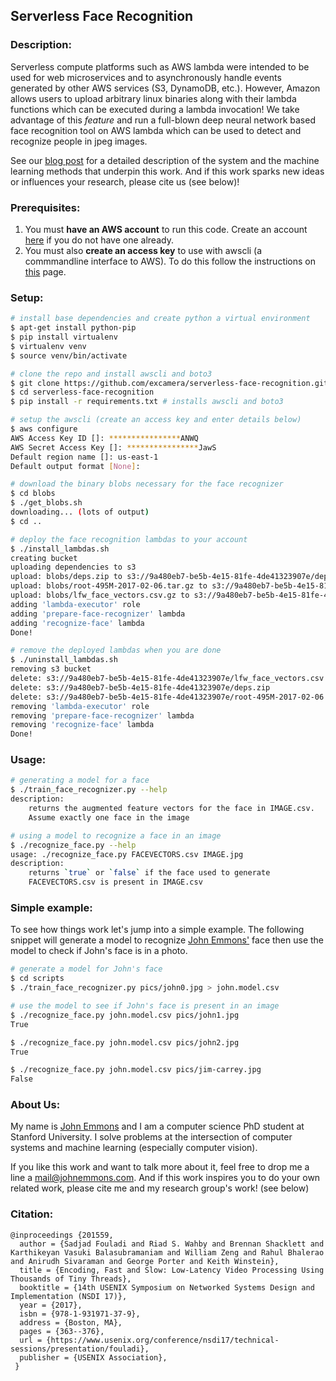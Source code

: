 Serverless Face Recognition
---

### Description:

Serverless compute platforms such as AWS lambda were intended to be used for web
microservices and to asynchronously handle events generated by other AWS
services (S3, DynamoDB, etc.). However, Amazon allows users to upload arbitrary
linux binaries along with their lambda functions which can be executed during a
lambda invocation! We take advantage of this *feature* and run a full-blown
deep neural network based face recognition tool on AWS lambda which can be used
to detect and recognize people in jpeg images.

See our [blog post](BLOG.md) for a detailed description of the system and the
machine learning methods that underpin this work. And if this work sparks new
ideas or influences your research, please cite us (see below)!

### Prerequisites:

1. You must **have an AWS account** to run this code. Create an account [here](http://aws.amazon.com) if you do not have one already.
2. You must also **create an access key** to use with awscli (a commmandline interface to AWS). To do this follow the instructions on [this](http://docs.aws.amazon.com/general/latest/gr/managing-aws-access-keys.html) page.

### Setup:

```bash
# install base dependencies and create python a virtual environment
$ apt-get install python-pip 
$ pip install virtualenv 
$ virtualenv venv
$ source venv/bin/activate

# clone the repo and install awscli and boto3
$ git clone https://github.com/excamera/serverless-face-recognition.git
$ cd serverless-face-recognition
$ pip install -r requirements.txt # installs awscli and boto3

# setup the awscli (create an access key and enter details below)
$ aws configure
AWS Access Key ID []: ****************ANWQ
AWS Secret Access Key []: ****************JawS
Default region name []: us-east-1
Default output format [None]:

# download the binary blobs necessary for the face recognizer
$ cd blobs
$ ./get_blobs.sh
downloading... (lots of output)
$ cd ..

# deploy the face recognition lambdas to your account
$ ./install_lambdas.sh
creating bucket
uploading dependencies to s3
upload: blobs/deps.zip to s3://9a480eb7-be5b-4e15-81fe-4de41323907e/deps.zip
upload: blobs/root-495M-2017-02-06.tar.gz to s3://9a480eb7-be5b-4e15-81fe-4de41323907e/root-495M-2017-02-06.tar.gz
upload: blobs/lfw_face_vectors.csv.gz to s3://9a480eb7-be5b-4e15-81fe-4de41323907e/lfw_face_vectors.csv.gz
adding 'lambda-executor' role
adding 'prepare-face-recognizer' lambda
adding 'recognize-face' lambda
Done!
```

```bash
# remove the deployed lambdas when you are done
$ ./uninstall_lambdas.sh
removing s3 bucket
delete: s3://9a480eb7-be5b-4e15-81fe-4de41323907e/lfw_face_vectors.csv.gz
delete: s3://9a480eb7-be5b-4e15-81fe-4de41323907e/deps.zip
delete: s3://9a480eb7-be5b-4e15-81fe-4de41323907e/root-495M-2017-02-06.tar.gz
removing 'lambda-executor' role
removing 'prepare-face-recognizer' lambda
removing 'recognize-face' lambda
Done!
```

### Usage:

```bash
# generating a model for a face
$ ./train_face_recognizer.py --help
description:
    returns the augmented feature vectors for the face in IMAGE.csv.
    Assume exactly one face in the image

# using a model to recognize a face in an image
$ ./recognize_face.py --help
usage: ./recognize_face.py FACEVECTORS.csv IMAGE.jpg
description:
    returns `true` or `false` if the face used to generate
    FACEVECTORS.csv is present in IMAGE.csv
```

### Simple example:

To see how things work let's jump into a simple example. The following snippet
will generate a model to recognize [John Emmons'](http://johnemmons.com) face
then use the model to check if John's face is in a photo.

```bash
# generate a model for John's face
$ cd scripts
$ ./train_face_recognizer.py pics/john0.jpg > john.model.csv

# use the model to see if John's face is present in an image
$ ./recognize_face.py john.model.csv pics/john1.jpg
True

$ ./recognize_face.py john.model.csv pics/john2.jpg
True

$ ./recognize_face.py john.model.csv pics/jim-carrey.jpg
False
```

### About Us:

My name is [John Emmons](http://johnemmons.com) and I am a computer science PhD
student at Stanford University. I solve problems at the intersection of computer
systems and machine learning (especially computer vision).

If you like this work and want to talk more about it, feel free to drop me a
line a [mail@johnemmons.com](mailto:mail@johnemmons.com). And if this work
inspires you to do your own related work, please cite me and my research group's
work! (see below)

### Citation:

```
@inproceedings {201559,
  author = {Sadjad Fouladi and Riad S. Wahby and Brennan Shacklett and Karthikeyan Vasuki Balasubramaniam and William Zeng and Rahul Bhalerao and Anirudh Sivaraman and George Porter and Keith Winstein},
  title = {Encoding, Fast and Slow: Low-Latency Video Processing Using Thousands of Tiny Threads},
  booktitle = {14th USENIX Symposium on Networked Systems Design and Implementation (NSDI 17)},
  year = {2017},
  isbn = {978-1-931971-37-9},
  address = {Boston, MA},
  pages = {363--376},
  url = {https://www.usenix.org/conference/nsdi17/technical-sessions/presentation/fouladi},
  publisher = {USENIX Association},
 }
 ```